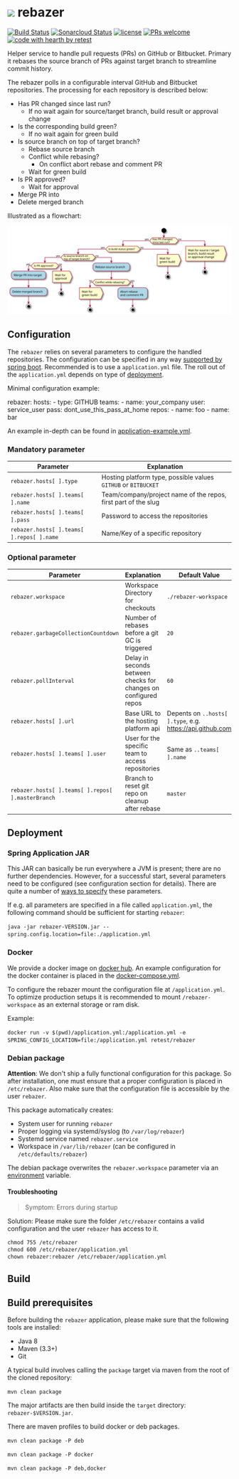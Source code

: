 # <a href="https://retest.dev"><img src="https://assets.retest.org/retest/ci/logos/retest-wordmark-screen.svg" width="300"/></a> rebazer

[![Build Status](https://travis-ci.com/retest/rebazer.svg?branch=develop)](https://travis-ci.com/retest/rebazer)
[![Sonarcloud Status](https://sonarcloud.io/api/project_badges/measure?project=org.retest%3Arebazer&metric=alert_status)](https://sonarcloud.io/dashboard?id=org.retest%3Arebazer)
[![license](https://img.shields.io/badge/license-AGPL-brightgreen.svg)](https://github.com/retest/rebazer/blob/master/LICENSE)
[![PRs welcome](https://img.shields.io/badge/PRs-welcome-ff69b4.svg)](https://github.com/retest/rebazer/issues?q=is%3Aissue+is%3Aopen+label%3A%22help+wanted%22)
[![code with hearth by retest](https://img.shields.io/badge/%3C%2F%3E%20with%20%E2%99%A5%20by-retest-C1D82F.svg)](https://retest.de/en/)

Helper service to handle pull requests (PRs) on GitHub or Bitbucket. Primary it rebases the source branch of PRs against target branch to streamline commit history.

The rebazer polls in a configurable interval GitHub and Bitbucket repositories.
The processing for each repository is described below:

* Has PR changed since last run?
  * If no wait again for source/target branch, build result or approval change
* Is the corresponding build green?
  * If no wait again for green build
* Is source branch on top of target branch?
  * Rebase source branch
  * Conflict while rebasing?
    * On conflict abort rebase and comment PR
  * Wait for green build
* Is PR approved?
  * Wait for approval
* Merge PR into
* Delete merged branch

Illustrated as a flowchart:

![rebazer flowchart](src/doc/rebazer-flowchart.svg)


## Configuration

The `rebazer` relies on several parameters to configure the handled repositories.
The configuration can be specified in any way
[supported by spring boot](https://docs.spring.io/spring-boot/docs/current/reference/html/boot-features-external-config.html).
Recommended is to use a `application.yml` file. The roll out of the `application.yml` depends on type of [deployment](#deployment).

Minimal configuration example:

  rebazer:
    hosts:
    - type: GITHUB
      teams:
      - name: your_company
        user: service_user
        pass: dont_use_this_pass_at_home
        repos:
        - name: foo
        - name: bar

An example in-depth can be found in [application-example.yml](./application-example.yml).

### Mandatory parameter

| Parameter                                 | Explanation                                                    |
|-------------------------------------------|----------------------------------------------------------------|
| `rebazer.hosts[ ].type`                   | Hosting platform type, possible values `GITHUB` or `BITBUCKET` |
| `rebazer.hosts[ ].teams[ ].name`          | Team/company/project name of the repos, first part of the slug |
| `rebazer.hosts[ ].teams[ ].pass`          | Password to access the repositories                            |
| `rebazer.hosts[ ].teams[ ].repos[ ].name` | Name/Key of a specific repository                              |

### Optional parameter

| Parameter                                         | Explanation                                       | Default Value                 |
|---------------------------------------------------|---------------------------------------------------|-------------------------------|
| `rebazer.workspace`                               | Workspace Directory for checkouts                 | `./rebazer-workspace`         |
| `rebazer.garbageCollectionCountdown`              | Number of rebases before a git GC is triggered    | `20`                          |
| `rebazer.pollInterval`                            | Delay in seconds between checks for changes on configured repos | `60`            |
| `rebazer.hosts[ ].url`                            | Base URL to the hosting platform api              | Depents on `..hosts[ ].type`, e.g. https://api.github.com |
| `rebazer.hosts[ ].teams[ ].user`                  | User for the specific team to access repositories | Same as `..teams[ ].name`     |
| `rebazer.hosts[ ].teams[ ].repos[ ].masterBranch` | Branch to reset git repo on cleanup after rebase  | `master`                      |


## Deployment

### Spring Application JAR

This JAR can basically be run everywhere a JVM is present; there are no further dependencies. However, for a successful start, several parameters need to be configured (see configuration section for details). There are quite a number of [ways to specify](https://docs.spring.io/spring-boot/docs/current/reference/html/boot-features-external-config.html#boot-features-external-config-command-line-args) these parameters.

If e.g. all parameters are specified in a file called `application.yml`, the following command should be sufficient for starting `rebazer`:

`java -jar rebazer-VERSION.jar --spring.config.location=file:./application.yml`


### Docker

We provide a docker image on [docker hub](https://hub.docker.com/r/retest/rebazer/).
An example configuration for the docker container is placed in the [docker-compose.yml](./docker-compose.yml).

To configure the rebazer mount the configuration file at `/application.yml`.
To optimize production setups it is recommended to mount `/rebazer-workspace` as an external storage or ram disk.

Example:

`docker run -v $(pwd)/application.yml:/application.yml -e SPRING_CONFIG_LOCATION=file:/application.yml retest/rebazer`

### Debian package

**Attention**: We don't ship a fully functional configuration for this package. So after installation, one must ensure that a proper configuration is placed in `/etc/rebazer`. Also make sure that the configuration file is accessible by the user `rebazer`.

This package automatically creates:

* System user for running `rebazer`
* Proper logging via systemd/syslog (to `/var/log/rebazer`)
* Systemd service named `rebazer.service`
* Workspace in `/var/lib/rebazer` (can be configured in `/etc/defaults/rebazer`)

The debian package overwrites the `rebazer.workspace` parameter via an [environment](src/deb/etc/default/rebazer) variable.


#### Troubleshooting

>Symptom: Errors during startup

Solution: Please make sure the folder `/etc/rebazer` contains a valid configuration and the user `rebazer` has access to it.

    chmod 755 /etc/rebazer
    chmod 600 /etc/rebazer/application.yml
    chown rebazer:rebazer /etc/rebazer/application.yml


## Build

## Build prerequisites

Before building the `rebazer` application, please make sure that the following tools are installed:

* Java 8
* Maven (3.3+)
* Git

A typical build involves calling the `package` target via maven from the root of the cloned repository:

`mvn clean package`

The major artifacts are then build inside the `target` directory: `rebazer-$VERSION.jar`.

There are maven profiles to build docker or deb packages.

`mvn clean package -P deb`

`mvn clean package -P docker`

`mvn clean package -P deb,docker`
